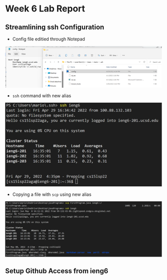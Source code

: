 # Week 6 Lab Report

## Streamlining ssh Configuration

- Config file editied through Notepad

![config](config.png)

- `ssh` command with new alias

![ieng6](ieng6.png)

- Copying a file with `scp` using new alias

![scp](scp2.png)

## Setup Github Access from ieng6

